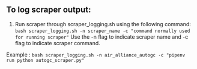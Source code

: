 
## To log scraper output:
1. Run scraper through scraper_logging.sh using the following command: 
```bash scraper_logging.sh -n scraper_name -c "command normally used for running scraper"``` 
Use the -n flag to indicate scraper name and -c flag to indicate scraper command.

Example : ```bash scraper_logging.sh -n air_alliance_autogc -c "pipenv run python autogc_scraper.py"```
